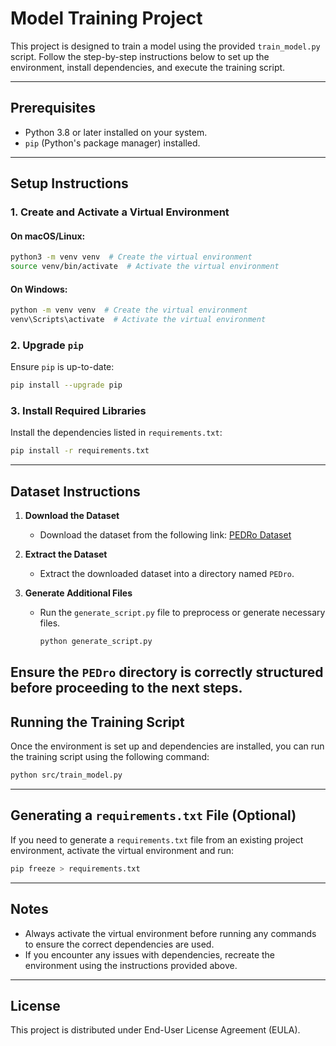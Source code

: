 
# Model Training Project

This project is designed to train a model using the provided `train_model.py` script. Follow the step-by-step instructions below to set up the environment, install dependencies, and execute the training script.

---

## Prerequisites

- Python 3.8 or later installed on your system.
- `pip` (Python's package manager) installed.

---

## Setup Instructions

### 1. Create and Activate a Virtual Environment

#### On macOS/Linux:
```bash
python3 -m venv venv  # Create the virtual environment
source venv/bin/activate  # Activate the virtual environment
```

#### On Windows:
```bash
python -m venv venv  # Create the virtual environment
venv\Scripts\activate  # Activate the virtual environment
```

### 2. Upgrade `pip`

Ensure `pip` is up-to-date:
```bash
pip install --upgrade pip
```

### 3. Install Required Libraries

Install the dependencies listed in `requirements.txt`:
```bash
pip install -r requirements.txt
```

---
## Dataset Instructions

1. **Download the Dataset**
   - Download the dataset from the following link: [PEDRo Dataset](https://zenodo.org/records/13331985)

2. **Extract the Dataset**
   - Extract the downloaded dataset into a directory named `PEDro`.

3. **Generate Additional Files**
   - Run the `generate_script.py` file to preprocess or generate necessary files.
     ```bash
     python generate_script.py
     ```

Ensure the `PEDro` directory is correctly structured before proceeding to the next steps.
---

## Running the Training Script

Once the environment is set up and dependencies are installed, you can run the training script using the following command:

```bash
python src/train_model.py
```

---

## Generating a `requirements.txt` File (Optional)

If you need to generate a `requirements.txt` file from an existing project environment, activate the virtual environment and run:
```bash
pip freeze > requirements.txt
```

---

## Notes

- Always activate the virtual environment before running any commands to ensure the correct dependencies are used.
- If you encounter any issues with dependencies, recreate the environment using the instructions provided above.

---

## License

This project is distributed under End-User License Agreement (EULA).
